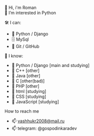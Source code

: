 👋 Hi, i'm Roman <br>
👀 I’m interested in Python

🛠 I can:
- 🔧 Python / Django 
- 🗄 MySql
- 🌱 Git / GitHub

🔧 I know:
- 🔧 Python / Django [main and studying]
- 🔧 C++ [other]
- 🔧 Java [other]
- 🔧 C [other(bad)]
- 🔧 PHP [other]
- 🔧 html [studying]
- 🔧 CSS [studying]
- 🔧 JavaScript [studying]

How to reach me
- 📫 vashhukr2008@mail.ru
- 📫 telegram: @gospodinkaradev


